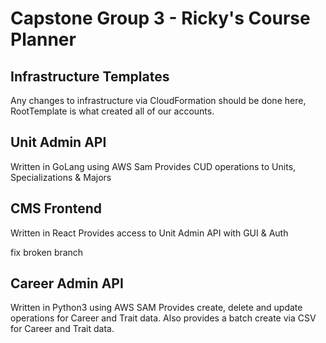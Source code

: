 # Capstone Group 3 - Ricky's Course Planner

## Infrastructure Templates

Any changes to infrastructure via CloudFormation should be done here, RootTemplate is what created all of our accounts.

## Unit Admin API

Written in GoLang using AWS Sam
Provides CUD operations to Units, Specializations & Majors 

## CMS Frontend

Written in React
Provides access to Unit Admin API with GUI & Auth

fix broken branch

## Career Admin API

Written in Python3 using AWS SAM
Provides create, delete and update operations for Career and Trait data.
Also provides a batch create via CSV for Career and Trait data.